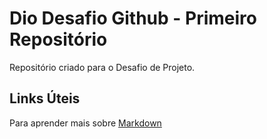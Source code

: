 # Dio Desafio Github - Primeiro Repositório


Repositório criado para o Desafio de Projeto.


## Links Úteis

Para aprender mais sobre [Markdown](https://www.markdownguide.org/basic-syntax/)
